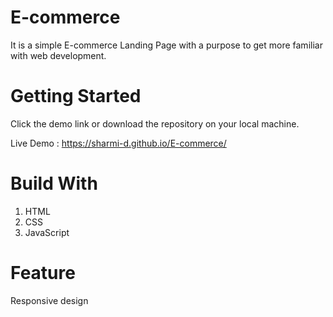 # E-commerce
It is a simple E-commerce Landing Page with a purpose to get more familiar with web development.

# Getting Started
Click the demo link or download the repository on your local machine. 

Live Demo : https://sharmi-d.github.io/E-commerce/

# Build With
1. HTML
2. CSS
3. JavaScript

# Feature
Responsive design
